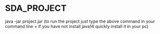 # SDA_PROJECT

java -jar project.jar
(to run the project just type the above command in your command line  + if you have not install java14 quickly install it in your pc)
